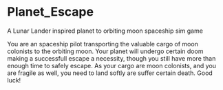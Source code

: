 # Planet_Escape
A Lunar Lander inspired planet to orbiting moon spaceship sim game

You are an spaceship pilot transporting the valuable cargo of moon colonists to the orbiting moon.
Your planet will undergo certain doom making a successfull escape a necessity, though you still have more than enough time to safely escape.
As your cargo are moon colonists, and you are fragile as well, you need to land softly are suffer certain death.
Good luck!
